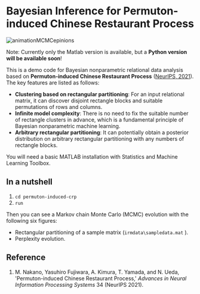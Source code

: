 # Bayesian Inference for Permuton-induced Chinese Restaurant Process

![animationMCMCepinions](https://user-images.githubusercontent.com/73105349/141063466-1f5e097c-7397-4376-848e-c789cd012989.gif)

Note: Currently only the Matlab version is available, but a **Python version will be available soon**!

This is a demo code for Bayesian nonparametric relational data analysis based on **Permuton-induced Chinese Restaurant Process** ([NeurIPS, 2021](https://nips.cc/)). The key features are listed as follows:

- **Clustering based on rectangular partitioning**: For an input relational matrix, it can discover disjoint rectangle blocks and suitable permutations of rows and columns. 
- **Infinite model complexity**: There is no need to fix the suitable number of rectangle clusters in advance, which is a fundamental principle of Bayesian nonparametric machine learning. 
- **Arbitrary rectangular partitioning**: It can potentially obtain a posterior distribution on arbitrary rectangular partitioning with any numbers of rectangle blocks.  

You will need a basic MATLAB installation with Statistics and Machine Learning Toolbox. 

## In a nutshell

1. `cd permuton-induced-crp`
2. `run` 

Then you can see a Markov chain Monte Carlo (MCMC) evolution with the following six figures:
- Rectangular partitioning of a sample matrix (`irmdata\sampledata.mat` ).
- Perplexity evolution.

## Reference

1. M. Nakano, Yasuhiro Fujiwara, A. Kimura, T. Yamada, and N. Ueda, 'Permuton-induced Chinese Restaurant Process,' *Advances in Neural Information Processing Systems* 34 (NeurIPS 2021). 